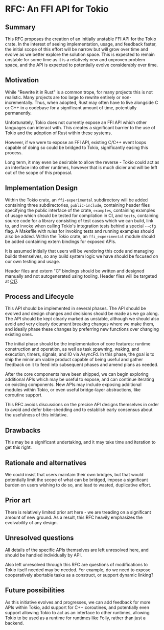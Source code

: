 # RFC: An FFI API for Tokio

## Summary

[summary]: #summary

This RFC proposes the creation of an initially unstable FFI API for the Tokio crate.
In the interest of seeing implementation, usage, and feedback faster, the initial scope of this effort will be narrow
but will grow over time and evolve as we better explore the solution space.
This is expected to remain unstable for some time as it is a relatively new and unproven problem space, and the API is
expected to potentially evolve considerably over time.

## Motivation

[motivation]: #motivation

While "Rewrite it in Rust" is a common trope, for many projects this is not realistic.
Many projects are too large to rewrite entirely or non-incrementally.
Thus, when adopted, Rust may often have to live alongside C or C++ in a codebase for a significant amount of
time, potentially permanently.

Unfortunately, Tokio does not currently expose an FFI API which other languages can interact with.
This creates a significant barrier to the use of Tokio and the adoption of Rust within these systems.

However, if we were to expose an FFI API, existing C/C++ event loops capable of doing so could be bridged to Tokio,
significantly easing this process.

Long term, it may even be desirable to allow the reverse - Tokio could act as an interface into other runtimes,
however that is much dicier and will be left out of the scope of this proposal.

## Implementation Design

[guide-level-explanation]: #implementation-design

Within the Tokio crate, an `ffi-experimental` subdirectory will be added containing three subdirectories,
`public-include`, containing header files specifying the public interface of the crate, `examples`, containing examples
of usage which should be tested for compilation in CI, and `tests`, containing source code for a library consisting of
test cases which we can build, link to, and invoke when calling Tokio's integration tests behind a special `--cfg`
flag.
A Makefile with rules for invoking tests and running examples should also be added.
Within the Tokio crate, an `ffi_experimental` module should be added containing extern bindings for exposed APIs.

It is assumed initially that users will be vendoring this code and managing builds themselves, so any build system
logic we have should be focused on our own testing and usage.

Header files and extern "C" bindings should be written and designed manually and not autogenerated using tooling.
Header files will be targeted at [C17](https://en.cppreference.com/w/c/17).

## Process and Lifecycle

[reference-level-explanation]: #process-and-lifecycle

This API should be implemented in several phases.
The API should be evolved and design changes and decisions should be made as we go along.
The API should be kept clearly marked as unstable, although we should also avoid and very clearly document breaking
changes where we make them, and ideally phase these changes by preferring new functions over changing existing ones.

The initial phase should be the implementation of core features: runtime construction and operation, as well as task
spawning, waking, and execution, timers, signals, and IO via AsyncFd.
In this phase, the goal is to ship the minimum viable product capable of being useful and gather feedback on it to feed
into subsequent phases and amend plans as needed.

After the core components have been shipped, we can begin exploring additional APIs which may be useful to expose, and
can continue iterating on existing components.
New APIs may include exposing additional modules within Tokio, or even useful bridge-layer abstractions, like coroutine
support.

This RFC avoids discussions on the precise API designs themselves in order to avoid and defer bike-shedding and to
establish early consensus about the usefulness of this initiative.

## Drawbacks

[drawbacks]: #drawbacks

This may be a significant undertaking, and it may take time and iteration to get this right.

## Rationale and alternatives

[rationale-and-alternatives]: #rationale-and-alternatives

We could insist that users maintain their own bridges, but that would potentially limit the scope of what can be
bridged, impose a significant burden on users wishing to do so, and lead to wasted, duplicative effort.

## Prior art

[prior-art]: #prior-art

There is relatively limited prior art here - we are treading on a significant amount of new ground.
As a result, this RFC heavily emphasizes the evolvability of any design.

## Unresolved questions

[unresolved-questions]: #unresolved-questions

All details of the specific APIs themselves are left unresolved here, and should be handled individually by API.

Also left unresolved through this RFC are questions of modifications to Tokio itself needed may be needed.
For example, do we need to expose cooperatively abortable tasks as a construct, or support dynamic linking?

## Future possibilities

[future-possibilities]: #future-possibilities

As this initiative evolves and progresses, we can add feedback for more APIs within Tokio, add support for C++
coroutines, and potentially even support allowing Tokio to act as an interface to other runtimes, allowing Tokio to be
used as a runtime for runtimes like Folly, rather than just a backend.

